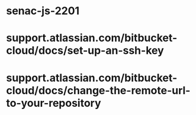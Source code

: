 # senac-js-2201
# support.atlassian.com/bitbucket-cloud/docs/set-up-an-ssh-key

# support.atlassian.com/bitbucket-cloud/docs/change-the-remote-url-to-your-repository